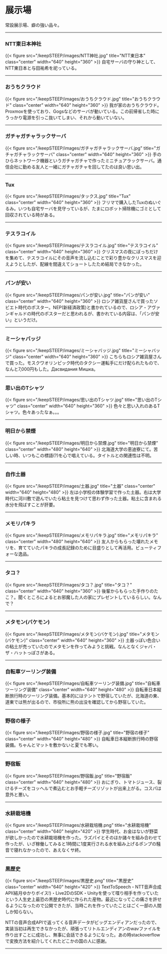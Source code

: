 # 展示場
常設展示場、癖の強い品々。
***


### NTT東日本神社
{{< figure src="/keepSTEEP/images/NTT神社.jpg" title="NTT東日本" class="center" width="640" height="360" >}}
自宅サーバの守り神として、NTT東日本と与田祐希を祀っている。
***
### おうちクラウド
{{< figure src="/keepSTEEP/images/おうちクラウド.jpg" title="おうちクラウド" class="center" width="640" height="360" >}}
我が家のおうちクラウド。Proxmoxを使っており、Gogsなどのサーバが動いている。この前帰省した時にうっかり電源を引っこ抜いてしまい、それから動いていない。
***
### ガチャガチャラックサーバ
{{< figure src="/keepSTEEP/images/ガチャガチャラックサーバ.jpg" title="ガチャガチャラックサーバ" class="center" width="640" height="360" >}}
手のひらネットワーク機器というガチャガチャで作ったミニチュアラックサーバ。通信会社に勤める友人と一緒にガチャガチャを回してたのは良い思い出。
***
### Tux
{{< figure src="/keepSTEEP/images/タックス.jpg" title="Tux" class="center" width="640" height="360" >}}
フリマで購入したTuxのぬいぐるみ。いつも自宅サーバを見守っているが、たまにロボット掃除機にゴミとして回収されている時がある。
***
### テスラコイル
{{< figure src="/keepSTEEP/images/テスラコイル.jpg" title="テスラコイル" class="center" width="640" height="360" >}}
クリスマスの夜にぼっちだけを集めて、テスラコイルにその音声を流し込むことで彩り豊かなクリスマスを迎えようとしたが、配線を間違えてショートしたため結局できなかった。
***
### パンが安い
{{< figure src="/keepSTEEP/images/パンが安い.jpg" title="パンが安い" class="center" width="640" height="360" >}}
ロシア雑貨屋さんで買ったソビエト時代のポスター。NEP(新経済政策)と書かれているので、ロシア・アヴァンギャルドの時代のポスターだと思われるが、書かれている内容は、「パンが安い」というだけ。
***
### ミーシャバッジ
{{< figure src="/keepSTEEP/images/ミーシャバッジ.jpg" title="ミーシャバッジ" class="center" width="640" height="360" >}}
こちらもロシア雑貨屋さんで買った。モスクワオリンピック時代のタクシー運転手にだけ配られたもので、なんと7,000円もした。Дасвидания Мишка。
***
### 思い出のTシャツ
{{< figure src="/keepSTEEP/images/思い出のTシャツ.jpg" title="思い出のTシャツ" class="center" width="640" height="360" >}}
色々と思い入れのあるTシャツ。色々あったなぁ。。。
***
### 明日から禁煙
{{< figure src="/keepSTEEP/images/明日から禁煙.jpg" title="明日から禁煙" class="center" width="480" height="640" >}}
北海道大学の恵迪寮にて。苦しい時、いつもこの標語(?)を心で唱えている。タイトルとの関連性は不明。
***
### 自作土器
{{< figure src="/keepSTEEP/images/土器.jpg" title="土器" class="center" width="640" height="480" >}}
左は小学校の体験学習で作った土器。右は大学時代に河川敷で遊んでいたら粘土を見つけて思わず作った土器。粘土に含まれる水分を飛ばすことが肝要。
***
### メモリパキラ
{{< figure src="/keepSTEEP/images/メモリパキラ.jpg" title="メモリパキラ" class="center" width="480" height="640" >}}
友人からもらった壊れたメモリを、育てていたパキラの成長記録のために目盛りとして再活用。ビューティフォーな逸品。
***
### タコ？
{{< figure src="/keepSTEEP/images/タコ？.jpg" title="タコ？" class="center" width="640" height="360" >}}
後輩からもらった手作りのたこ？。聞くところによるとお邪魔した人の家にプレゼントしているらしい。なんで？
***
### メタモン(バケモン)
{{< figure src="/keepSTEEP/images/メタモン(バケモン).jpg" title="メタモン(バケモン)" class="center" width="640" height="360" >}}
土器っぽい色合いの粘土が売っていたのでメタモンを作ってみようと挑戦。なんとなくジャバ・ザ・ハットっぽさがある。
***
### 自転車ツーリング装備
{{< figure src="/keepSTEEP/images/自転車ツーリング装備.jpg" title="自転車ツーリング装備" class="center" width="640" height="480" >}}
自転車日本縦断旅行時のツーリング装備。基本的にはテントで野宿していたが、北海道の東、道東では熊が出るので、市役所に熊の出没を確認してから野宿していた。
***
### 野宿の様子
{{< figure src="/keepSTEEP/images/野宿の様子.jpg" title="野宿の様子" class="center" width="640" height="480" >}}
自転車日本縦断旅行時の野宿装備。ちゃんとマットを敷かないと夏でも寒い。
***
### 野宿飯
{{< figure src="/keepSTEEP/images/野宿飯.jpg" title="野宿飯" class="center" width="640" height="480" >}}
おにぎり、トマトジュース、裂けるチーズをコッヘルで煮込むとお手軽チーズリゾットが出来上がる。コスパは意外と悪い。
***
### 水耕栽培機
{{< figure src="/keepSTEEP/images/水耕栽培機.png" title="水耕栽培機" class="center" width="640" height="420" >}}
学生時代、お金はないが野菜が欲しかったので水耕栽培機を作った。ラズパイとそのほか諸々を組み合わせて作ったが、いざ稼働してみると1時間に1度実行される水を組み上げるポンプの騒音で寝れなかったので、あえなくサ終。
***
### 黒歴史
{{< figure src="/keepSTEEP/images/黒歴史.png" title="黒歴史" class="center" width="640" height="420" >}}
TextToSpeech・NTT音声合成API(結月ゆかりボイス!)・Live2DのSDK・Unityを使って喋り相手を作っていたという人生史上最恐の黒歴史時代に作られた産物。最近になってこの痛さを許せるようになったので公開できたが、当時これを作っていたことはごく一部の人間しか知らない。

NTTの音声合成APIで返ってくる音声データがビッグエンディアンだったので、実装当初は再生できなかったが、頑張ってリトルエンディアンのwavファイルを作り出すことに成功し、無事に会話できるようになった。あの時stackoverflowで変換方法を紹介してくれたどこかの国の人に感謝。
***